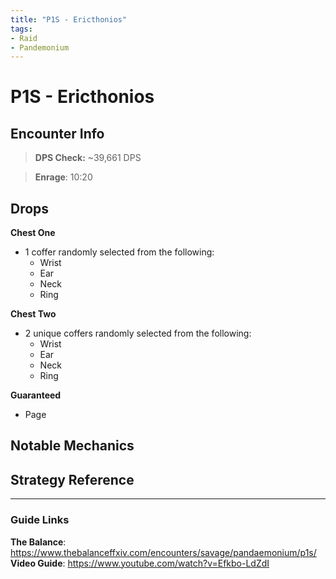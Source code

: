 ```yaml
---
title: "P1S - Ericthonios"
tags:
- Raid
- Pandemonium
---
```

# P1S - Ericthonios

## Encounter Info

>**DPS Check:** ~39,661 DPS

>**Enrage**: 10:20

## Drops
**Chest One**
- 1 coffer randomly selected from the following:
	- Wrist
	- Ear
	- Neck
	- Ring

**Chest Two**
- 2 unique coffers randomly selected from the following:
	- Wrist
	- Ear
	- Neck
	- Ring

**Guaranteed**
- Page

## Notable Mechanics


## Strategy Reference

---

### Guide Links
**The Balance**: https://www.thebalanceffxiv.com/encounters/savage/pandaemonium/p1s/
**Video Guide**: https://www.youtube.com/watch?v=Efkbo-LdZdI

